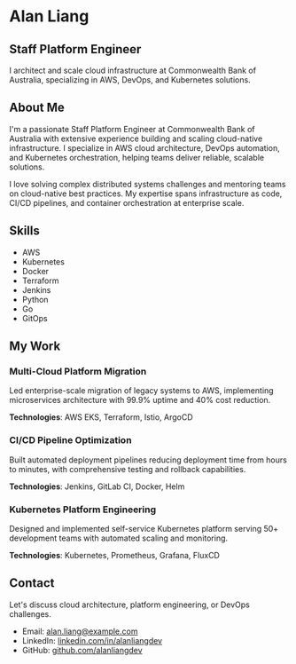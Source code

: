 # Alan Liang

## Staff Platform Engineer

I architect and scale cloud infrastructure at Commonwealth Bank of Australia, specializing in AWS, DevOps, and Kubernetes solutions.

## About Me

I'm a passionate Staff Platform Engineer at Commonwealth Bank of Australia with extensive experience building and scaling cloud-native infrastructure. I specialize in AWS cloud architecture, DevOps automation, and Kubernetes orchestration, helping teams deliver reliable, scalable solutions.

I love solving complex distributed systems challenges and mentoring teams on cloud-native best practices. My expertise spans infrastructure as code, CI/CD pipelines, and container orchestration at enterprise scale.

## Skills

- AWS
- Kubernetes
- Docker
- Terraform
- Jenkins
- Python
- Go
- GitOps

## My Work

### Multi-Cloud Platform Migration

Led enterprise-scale migration of legacy systems to AWS, implementing microservices architecture with 99.9% uptime and 40% cost reduction.

**Technologies**: AWS EKS, Terraform, Istio, ArgoCD

### CI/CD Pipeline Optimization

Built automated deployment pipelines reducing deployment time from hours to minutes, with comprehensive testing and rollback capabilities.

**Technologies**: Jenkins, GitLab CI, Docker, Helm

### Kubernetes Platform Engineering

Designed and implemented self-service Kubernetes platform serving 50+ development teams with automated scaling and monitoring.

**Technologies**: Kubernetes, Prometheus, Grafana, FluxCD

## Contact

Let's discuss cloud architecture, platform engineering, or DevOps challenges.

- Email: alan.liang@example.com
- LinkedIn: [linkedin.com/in/alanliangdev](https://www.linkedin.com/in/alanliangdev/)
- GitHub: [github.com/alanliangdev](https://github.com/alanliangdev)